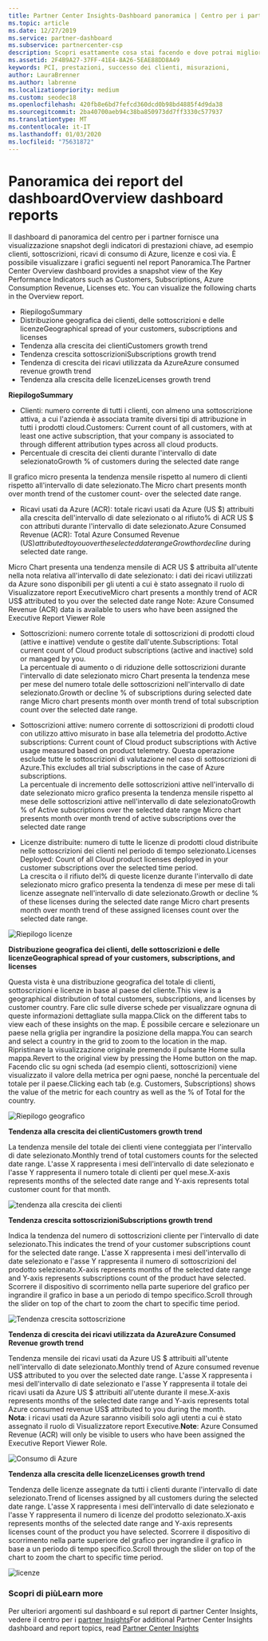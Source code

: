 ```yaml
---
title: Partner Center Insights-Dashboard panoramica | Centro per i partner
ms.topic: article
ms.date: 12/27/2019
ms.service: partner-dashboard
ms.subservice: partnercenter-csp
description: Scopri esattamente cosa stai facendo e dove potrai migliorare le vendite e la distribuzione, nonché lo sviluppo dei clienti
ms.assetid: 2F4B9A27-37FF-41E4-8A26-5EAE88DD8A49
keywords: PCI, prestazioni, successo dei clienti, misurazioni,
author: LauraBrenner
ms.author: labrenne
ms.localizationpriority: medium
ms.custom: seodec18
ms.openlocfilehash: 420fb8e6bd7fefcd360dcd0b98bd4885f4d9da38
ms.sourcegitcommit: 2ba40700aeb94c38ba850973dd7ff3330c577937
ms.translationtype: MT
ms.contentlocale: it-IT
ms.lasthandoff: 01/03/2020
ms.locfileid: "75631872"
---
```

# <a name="overview-dashboard-reports"></a><span data-ttu-id="74cd7-104">Panoramica dei report del dashboard</span><span class="sxs-lookup"><span data-stu-id="74cd7-104">Overview dashboard reports</span></span> 
 
<span data-ttu-id="74cd7-105">Il dashboard di panoramica del centro per i partner fornisce una visualizzazione snapshot degli indicatori di prestazioni chiave, ad esempio clienti, sottoscrizioni, ricavi di consumo di Azure, licenze e così via. È possibile visualizzare i grafici seguenti nel report Panoramica.</span><span class="sxs-lookup"><span data-stu-id="74cd7-105">The Partner Center Overview dashboard provides a snapshot view of the Key Performance Indicators such as Customers, Subscriptions, Azure Consumption Revenue, Licenses etc. You can visualize the following charts in the Overview report.</span></span> 

- <span data-ttu-id="74cd7-106">Riepilogo</span><span class="sxs-lookup"><span data-stu-id="74cd7-106">Summary</span></span>  
- <span data-ttu-id="74cd7-107">Distribuzione geografica dei clienti, delle sottoscrizioni e delle licenze</span><span class="sxs-lookup"><span data-stu-id="74cd7-107">Geographical spread of your customers, subscriptions and licenses</span></span>  
- <span data-ttu-id="74cd7-108">Tendenza alla crescita dei clienti</span><span class="sxs-lookup"><span data-stu-id="74cd7-108">Customers growth trend</span></span> 
- <span data-ttu-id="74cd7-109">Tendenza crescita sottoscrizioni</span><span class="sxs-lookup"><span data-stu-id="74cd7-109">Subscriptions growth trend</span></span> 
- <span data-ttu-id="74cd7-110">Tendenza di crescita dei ricavi utilizzata da Azure</span><span class="sxs-lookup"><span data-stu-id="74cd7-110">Azure consumed revenue growth trend</span></span> 
- <span data-ttu-id="74cd7-111">Tendenza alla crescita delle licenze</span><span class="sxs-lookup"><span data-stu-id="74cd7-111">Licenses growth trend</span></span> 

<span data-ttu-id="74cd7-112">**Riepilogo**</span><span class="sxs-lookup"><span data-stu-id="74cd7-112">**Summary**</span></span>

- <span data-ttu-id="74cd7-113">Clienti: numero corrente di tutti i clienti, con almeno una sottoscrizione attiva, a cui l'azienda è associata tramite diversi tipi di attribuzione in tutti i prodotti cloud.</span><span class="sxs-lookup"><span data-stu-id="74cd7-113">Customers: Current count of all customers, with at least one active subscription, that your company is associated to through different attribution types across all cloud products.</span></span> 
- <span data-ttu-id="74cd7-114">Percentuale di crescita dei clienti durante l'intervallo di date selezionato</span><span class="sxs-lookup"><span data-stu-id="74cd7-114">Growth % of customers during the selected date range</span></span> 

<span data-ttu-id="74cd7-115">Il grafico micro presenta la tendenza mensile rispetto al numero di clienti rispetto all'intervallo di date selezionato.</span><span class="sxs-lookup"><span data-stu-id="74cd7-115">The Micro chart presents month over month trend of the customer count-  over the selected date range.</span></span> 

 
- <span data-ttu-id="74cd7-116">Ricavi usati da Azure (ACR): totale ricavi usati da Azure (US $) attribuiti alla crescita dell'intervallo di date selezionato o al rifiuto% di ACR US $ con attributi durante l'intervallo di date selezionato.</span><span class="sxs-lookup"><span data-stu-id="74cd7-116">Azure Consumed Revenue (ACR): Total Azure Consumed Revenue (US$) attributed to you over the selected date range Growth or decline % of attributed ACR US$ during selected date range.</span></span>

<span data-ttu-id="74cd7-117">Micro Chart presenta una tendenza mensile di ACR US $ attribuita all'utente nella nota relativa all'intervallo di date selezionato: i dati dei ricavi utilizzati da Azure sono disponibili per gli utenti a cui è stato assegnato il ruolo di Visualizzatore report Executive</span><span class="sxs-lookup"><span data-stu-id="74cd7-117">Micro chart presents a monthly trend of ACR US$ attributed to you over the selected date range Note: Azure Consumed Revenue (ACR) data is available to users who have been assigned the Executive Report Viewer Role</span></span> 
 
- <span data-ttu-id="74cd7-118">Sottoscrizioni: numero corrente totale di sottoscrizioni di prodotti cloud (attive e inattive) vendute o gestite dall'utente.</span><span class="sxs-lookup"><span data-stu-id="74cd7-118">Subscriptions: Total current count of Cloud product subscriptions (active and inactive) sold or managed by you.</span></span>  
<span data-ttu-id="74cd7-119">La percentuale di aumento o di riduzione delle sottoscrizioni durante l'intervallo di date selezionato micro Chart presenta la tendenza mese per mese del numero totale delle sottoscrizioni nell'intervallo di date selezionato.</span><span class="sxs-lookup"><span data-stu-id="74cd7-119">Growth or decline % of subscriptions during selected date range Micro chart presents month over month trend of total subscription count over the selected date range.</span></span> 
 
- <span data-ttu-id="74cd7-120">Sottoscrizioni attive: numero corrente di sottoscrizioni di prodotti cloud con utilizzo attivo misurato in base alla telemetria del prodotto.</span><span class="sxs-lookup"><span data-stu-id="74cd7-120">Active subscriptions: Current count of Cloud product subscriptions with Active usage measured based on product telemetry.</span></span> <span data-ttu-id="74cd7-121">Questa operazione esclude tutte le sottoscrizioni di valutazione nel caso di sottoscrizioni di Azure.</span><span class="sxs-lookup"><span data-stu-id="74cd7-121">This excludes all trial subscriptions in the case of Azure subscriptions.</span></span>  
<span data-ttu-id="74cd7-122">La percentuale di incremento delle sottoscrizioni attive nell'intervallo di date selezionato micro grafico presenta la tendenza mensile rispetto al mese delle sottoscrizioni attive nell'intervallo di date selezionato</span><span class="sxs-lookup"><span data-stu-id="74cd7-122">Growth % of Active subscriptions over the selected date range Micro chart presents month over month trend of active subscriptions over the selected date range</span></span> 
 
- <span data-ttu-id="74cd7-123">Licenze distribuite: numero di tutte le licenze di prodotti cloud distribuite nelle sottoscrizioni dei clienti nel periodo di tempo selezionato.</span><span class="sxs-lookup"><span data-stu-id="74cd7-123">Licenses Deployed: Count of all Cloud product licenses deployed in your customer subscriptions over the selected time period.</span></span>  
<span data-ttu-id="74cd7-124">La crescita o il rifiuto del% di queste licenze durante l'intervallo di date selezionato micro grafico presenta la tendenza di mese per mese di tali licenze assegnate nell'intervallo di date selezionato.</span><span class="sxs-lookup"><span data-stu-id="74cd7-124">Growth or decline % of these licenses during the selected date range Micro chart presents month over month trend of these assigned licenses count over the selected date range.</span></span>

![Riepilogo licenze](images/pci/summary.png)

<span data-ttu-id="74cd7-126">**Distribuzione geografica dei clienti, delle sottoscrizioni e delle licenze**</span><span class="sxs-lookup"><span data-stu-id="74cd7-126">**Geographical spread of your customers, subscriptions, and licenses**</span></span> 

<span data-ttu-id="74cd7-127">Questa vista è una distribuzione geografica del totale di clienti, sottoscrizioni e licenze in base al paese del cliente.</span><span class="sxs-lookup"><span data-stu-id="74cd7-127">This view is a geographical distribution of total customers, subscriptions, and licenses by customer country.</span></span> <span data-ttu-id="74cd7-128">Fare clic sulle diverse schede per visualizzare ognuna di queste informazioni dettagliate sulla mappa.</span><span class="sxs-lookup"><span data-stu-id="74cd7-128">Click on the different tabs to view each of these insights on the map.</span></span> <span data-ttu-id="74cd7-129">È possibile cercare e selezionare un paese nella griglia per ingrandire la posizione della mappa.</span><span class="sxs-lookup"><span data-stu-id="74cd7-129">You can search and select a country in the grid to zoom to the location in the map.</span></span> <span data-ttu-id="74cd7-130">Ripristinare la visualizzazione originale premendo il pulsante Home sulla mappa.</span><span class="sxs-lookup"><span data-stu-id="74cd7-130">Revert to the original view by pressing the Home button on the map.</span></span> <span data-ttu-id="74cd7-131">Facendo clic su ogni scheda (ad esempio clienti, sottoscrizioni) viene visualizzato il valore della metrica per ogni paese, nonché la percentuale del totale per il paese.</span><span class="sxs-lookup"><span data-stu-id="74cd7-131">Clicking each tab (e.g. Customers, Subscriptions) shows the value of the metric for each country as well as the % of Total for the country.</span></span>  

![Riepilogo geografico](images/pci/geosummary.png)

<span data-ttu-id="74cd7-133">**Tendenza alla crescita dei clienti**</span><span class="sxs-lookup"><span data-stu-id="74cd7-133">**Customers growth trend**</span></span>

<span data-ttu-id="74cd7-134">La tendenza mensile del totale dei clienti viene conteggiata per l'intervallo di date selezionato.</span><span class="sxs-lookup"><span data-stu-id="74cd7-134">Monthly trend of total customers counts for the selected date range.</span></span> <span data-ttu-id="74cd7-135">L'asse X rappresenta i mesi dell'intervallo di date selezionato e l'asse Y rappresenta il numero totale di clienti per quel mese.</span><span class="sxs-lookup"><span data-stu-id="74cd7-135">X-axis represents months of the selected date range and Y-axis represents total customer count for that month.</span></span> 

![tendenza alla crescita dei clienti](images/pci/customergrowth.png)

<span data-ttu-id="74cd7-137">**Tendenza crescita sottoscrizioni**</span><span class="sxs-lookup"><span data-stu-id="74cd7-137">**Subscriptions growth trend**</span></span>

<span data-ttu-id="74cd7-138">Indica la tendenza del numero di sottoscrizioni cliente per l'intervallo di date selezionato.</span><span class="sxs-lookup"><span data-stu-id="74cd7-138">This indicates the trend of your customer subscriptions count for the selected date range.</span></span> <span data-ttu-id="74cd7-139">L'asse X rappresenta i mesi dell'intervallo di date selezionato e l'asse Y rappresenta il numero di sottoscrizioni del prodotto selezionato.</span><span class="sxs-lookup"><span data-stu-id="74cd7-139">X-axis represents months of the selected date range and Y-axis represents subscriptions count of the product have selected.</span></span> <span data-ttu-id="74cd7-140">Scorrere il dispositivo di scorrimento nella parte superiore del grafico per ingrandire il grafico in base a un periodo di tempo specifico.</span><span class="sxs-lookup"><span data-stu-id="74cd7-140">Scroll through the slider on top of the chart to zoom the chart to specific time period.</span></span> 

![Tendenza crescita sottoscrizione](images/pci/subscriptiongrowth.png)

<span data-ttu-id="74cd7-142">**Tendenza di crescita dei ricavi utilizzata da Azure**</span><span class="sxs-lookup"><span data-stu-id="74cd7-142">**Azure Consumed Revenue growth trend**</span></span>

<span data-ttu-id="74cd7-143">Tendenza mensile dei ricavi usati da Azure US $ attribuiti all'utente nell'intervallo di date selezionato.</span><span class="sxs-lookup"><span data-stu-id="74cd7-143">Monthly trend of Azure consumed revenue US$ attributed to you over the selected date range.</span></span> <span data-ttu-id="74cd7-144">L'asse X rappresenta i mesi dell'intervallo di date selezionato e l'asse Y rappresenta il totale dei ricavi usati da Azure US $ attribuiti all'utente durante il mese.</span><span class="sxs-lookup"><span data-stu-id="74cd7-144">X-axis represents months of the selected date range and Y-axis represents total Azure consumed revenue US$ attributed to you during the month.</span></span>   
<span data-ttu-id="74cd7-145">**Nota**: i ricavi usati da Azure saranno visibili solo agli utenti a cui è stato assegnato il ruolo di Visualizzatore report Executive.</span><span class="sxs-lookup"><span data-stu-id="74cd7-145">**Note**: Azure Consumed Revenue (ACR) will only be visible to users who have been assigned the Executive Report Viewer Role.</span></span> 

![Consumo di Azure](images/pci/azureconsumed.png)

<span data-ttu-id="74cd7-147">**Tendenza alla crescita delle licenze**</span><span class="sxs-lookup"><span data-stu-id="74cd7-147">**Licenses growth trend**</span></span>
 
<span data-ttu-id="74cd7-148">Tendenza delle licenze assegnate da tutti i clienti durante l'intervallo di date selezionato.</span><span class="sxs-lookup"><span data-stu-id="74cd7-148">Trend of licenses assigned by all customers during the selected date range.</span></span> <span data-ttu-id="74cd7-149">L'asse X rappresenta i mesi dell'intervallo di date selezionato e l'asse Y rappresenta il numero di licenze del prodotto selezionato.</span><span class="sxs-lookup"><span data-stu-id="74cd7-149">X-axis represents months of the selected date range and Y-axis represents licenses count of the product you have selected.</span></span> <span data-ttu-id="74cd7-150">Scorrere il dispositivo di scorrimento nella parte superiore del grafico per ingrandire il grafico in base a un periodo di tempo specifico.</span><span class="sxs-lookup"><span data-stu-id="74cd7-150">Scroll through the slider on top of the chart to zoom the chart to specific time period.</span></span>  

![licenze](images/pci/licensesgrowth.png)

### <a name="learn-more"></a><span data-ttu-id="74cd7-152">Scopri di più</span><span class="sxs-lookup"><span data-stu-id="74cd7-152">Learn more</span></span>

<span data-ttu-id="74cd7-153">Per ulteriori argomenti sul dashboard e sul report di partner Center Insights, vedere il centro per i [partner Insights](partner-center-insights.md)</span><span class="sxs-lookup"><span data-stu-id="74cd7-153">For additional Partner Center Insights dashboard and report topics, read [Partner Center Insights](partner-center-insights.md)</span></span>